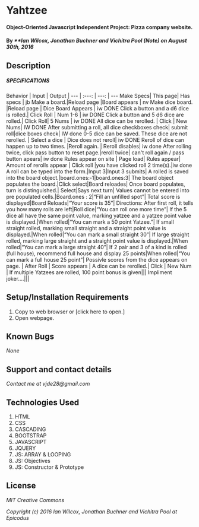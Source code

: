 # Yahtzee

#### Object-Oriented Javascript Independent Project: Pizza company website.

#### By _**Ian Wilcox, Jonathan Buchner and Vichitra Pool (Note) on August 30th, 2016_

## Description

##### SPECIFICATIONS

Behavior | Input | Output |
--- | :---: | ---: | ---
Make Specs| This page| Has specs | jb
Make a board.|Reload page |Board appears | nv
Make dice board. |Reload page | Dice Board Appears | iw DONE
Click a button and a d6 dice is rolled.| Click Roll | Num 1-6 | iw DONE
Click a button and 5 d6 dice are rolled.| Click Roll|  5 Nums | iw DONE
All dice can be rerolled. | Click | New Nums| IW DONE
After submitting a roll, all dice checkboxes check| submit roll|dice boxes check| IW done
0-5 dice can be saved.  These dice are not rerolled. | Select a dice | Dice does not reroll| iw DONE
Reroll of dice can happen up to two times. |Reroll again. |  Reroll disables| iw done
After rolling twice, click pass button to reset page.|reroll twice| can't roll again / pass button apears| iw done
Rules appear on site | Page load| Rules appear|
Amount of rerolls appear | Click roll |you have clicked roll 2 time(s).|iw done
A roll can be typed into the form.|Input 3|Input 3 submits|
A rolled is saved into the board object.|board.ones:-1|board.ones:3|
The board object populates the board.|Click select|Board reloades|
Once board populates, turn is distinguished.| Select|Says next turn|
Values cannot be entered into pre populated cells.|Board.ones : 2|“Fill an unfilled spot”|
Total score is displayed|Board Reloads|“Your score is 35”|
Directions: After first roll, it tells you how many rolls are left|Roll dice|“You can roll one more time”|
If the 5 dice all have the same point value, marking yatzee and a yatzee point value is displayed.|When rolled|“You can mark a 50 point Yatzee.”|
If small straight rolled, marking small straight and a straight point value is displayed.|When rolled|“You can mark a small straight 30”|
If large straight rolled, marking large straight and a straight point value is displayed.|When rolled|“You can mark a large straight 40”|
If 2 pair and 3 of a kind is rolled (full house), recommend full house and display 25 points|When rolled|“You can mark a full house 25 point”|
Possivle scores from the dice appears on page. | After Roll | Score appears |
A dice can be rerolled.| Click | New Num |
If multiple Yatzees are rolled, 100 point bonus is given|||
Impliment joker....|||


## Setup/Installation Requirements
1. Copy to web browser or [click here to open.]
2. Open  webpage.

## Known Bugs
_None_

## Support and contact details
_Contact me at vjde28@gmail.com_

## Technologies Used

1. HTML
2. CSS
3. CASCADING
4. BOOTSTRAP
5. JAVASCRIPT
6. JQUERY
7. JS: ARRAY & LOOPING
8. JS: Objectives
9. JS: Constructor & Prototype

## License

_*MIT Creative Commons*_

_Copyright (c) 2016 Ian Wilcox, Jonathan Buchner and Vichitra Pool at Epicodus_
